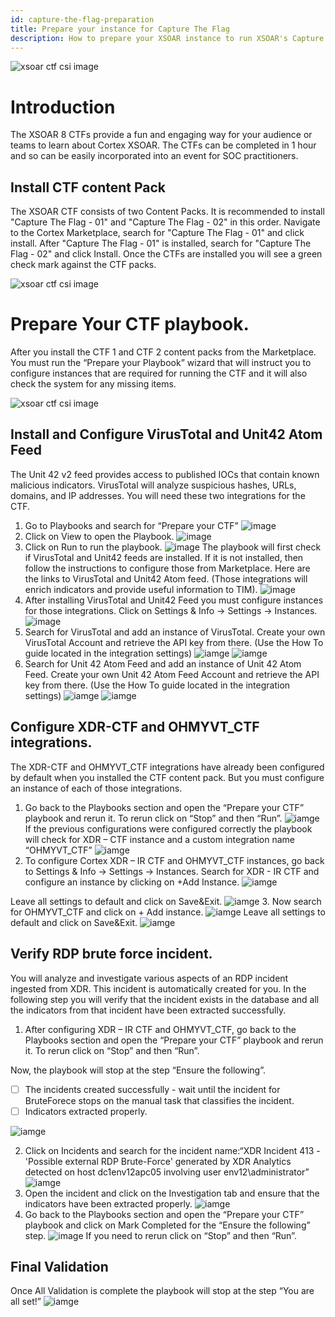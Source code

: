 ```yaml
---
id: capture-the-flag-preparation
title: Prepare your instance for Capture The Flag
description: How to prepare your XSOAR instance to run XSOAR's Capture The Flag challenge.
---
```

![ xsoar ctf csi image](../../../docs/doc_imgs/reference/CaptureTheFlag/ctfcsiimage.jpg)

# Introduction
The XSOAR 8 CTFs provide a fun and engaging way for your audience or teams to learn about Cortex XSOAR.
The CTFs can be completed in 1 hour and so can be easily incorporated into an event for SOC practitioners. 


## Install CTF content Pack

The XSOAR CTF consists of two Content Packs. 
It is recommended to install "Capture The Flag - 01" and "Capture The Flag - 02" in this order. 
Navigate to the Cortex Marketplace, search for "Capture The Flag - 01" and click install. After "Capture The Flag - 01" is installed, search for "Capture The Flag - 02" and click Install. Once the CTFs are installed you will see a green check mark against the CTF packs. 
 

![ xsoar ctf csi image](../../../docs/doc_imgs/reference/CaptureTheFlag/marketplace_search_for_ctf.png)

# Prepare Your CTF playbook.
After you install the CTF 1 and CTF 2 content packs from the Marketplace. 
You must run the “Prepare your Playbook” wizard that will instruct you to configure instances that are required for 
running the CTF and it will also check the system for any missing items.

![ xsoar ctf csi image](../../../docs/doc_imgs/reference/CaptureTheFlag/marketplace_search_for_ctf.png)


## Install and Configure VirusTotal and Unit42 Atom Feed
The Unit 42 v2 feed provides access to published IOCs that contain known malicious indicators. 
VirusTotal will analyze suspicious hashes, URLs, domains, and IP addresses. You will need these two integrations for the CTF.
1. Go to Playbooks and search for “Prepare your CTF”
![image](../../../docs/doc_imgs/reference/CaptureTheFlag/image6.png)
2. Click on View to open the Playbook.
![image](../../../docs/doc_imgs/reference/CaptureTheFlag/image9.png)
3. Click on Run to run the playbook.
![image](../../../docs/doc_imgs/reference/CaptureTheFlag/image8.png)
The playbook will first check if VirusTotal and Unit42 feeds are installed. If it is not installed, then follow the instructions to configure those from Marketplace. Here are the links to VirusTotal and Unit42 Atom feed. (Those integrations will enrich indicators and provide useful information to TIM).
![image](../../../docs/doc_imgs/reference/CaptureTheFlag/image11.png)
4. After installing VirusTotal and Unit42 Feed you must configure instances for those integrations. Click on Settings & Info -> Settings -> Instances.
![image](../../../docs/doc_imgs/reference/CaptureTheFlag/image10.png)
5. Search for VirusTotal and add an instance of VirusTotal. Create your own VirusTotal Account and retrieve the API key from there. (Use the How To guide located in the integration settings)
![iamge](../../../docs/doc_imgs/reference/CaptureTheFlag/image13.png)
![iamge](../../../docs/doc_imgs/reference/CaptureTheFlag/image12.png)
6. Search for Unit 42 Atom Feed and add an instance of Unit 42 Atom Feed. Create your own Unit 42 Atom Feed Account and retrieve the API key from there. (Use the How To guide located in the integration settings)
![iamge](../../../docs/doc_imgs/reference/CaptureTheFlag/image16.png)
![iamge](../../../docs/doc_imgs/reference/CaptureTheFlag/image14.png)


## Configure XDR-CTF and OHMYVT_CTF integrations.
The XDR-CTF and OHMYVT_CTF integrations have already been configured by default when you installed the CTF content pack. But you must configure an instance of each of those integrations. 
1. Go back to the Playbooks section and open the “Prepare your CTF” playbook and rerun it. To rerun click on “Stop” and then “Run”.
![iamge](../../../docs/doc_imgs/reference/CaptureTheFlag/image15.png)
    If the previous configurations were configured correctly the playbook will check for XDR – CTF instance and a custom integration name “OHMYVT_CTF”
![iamge](../../../docs/doc_imgs/reference/CaptureTheFlag/image18.png)
2. To configure Cortex XDR – IR CTF and OHMYVT_CTF instances, go back to Settings & Info -> Settings -> Instances.
Search for XDR - IR CTF and configure an instance by clicking on +Add Instance.
![iamge](../../../docs/doc_imgs/reference/CaptureTheFlag/image19.png)

Leave all settings to default and click on Save&Exit.
![iamge](../../../docs/doc_imgs/reference/CaptureTheFlag/image20.png)
3. Now search for OHMYVT_CTF and click on + Add instance.
![iamge](../../../docs/doc_imgs/reference/CaptureTheFlag/image21.png)
Leave all settings to default and click on Save&Exit.
![iamge](../../../docs/doc_imgs/reference/CaptureTheFlag/image22.png)


## Verify RDP brute force incident.

You will analyze and investigate various aspects of an RDP incident ingested from XDR. This incident is automatically created for you. In the following step you will verify that the incident exists in the database and all the indicators from that incident have been extracted successfully.  
1. After configuring XDR – IR CTF and OHMYVT_CTF, go back to the Playbooks section and open the “Prepare your CTF” playbook and rerun it. 
To rerun click on “Stop” and then “Run”. 

Now, the playbook will stop at the step “Ensure the following”.

-[ ] The incidents created successfully - wait until the incident for BruteForece stops on the manual task that classifies the incident.
-[ ] Indicators extracted properly.

![iamge](../../../docs/doc_imgs/reference/CaptureTheFlag/image23.png)

2. Click on Incidents and search for the incident name:“XDR Incident 413 - 'Possible external RDP Brute-Force' generated by XDR Analytics detected on host dc1env12apc05 involving user env12\administrator”
![iamge](../../../docs/doc_imgs/reference/CaptureTheFlag/image24.png)
3. Open the incident and click on the Investigation tab and ensure that the indicators have been extracted properly. 
![iamge](../../../docs/doc_imgs/reference/CaptureTheFlag/image1.png)
4. Go back to the Playbooks section and open the “Prepare your CTF” playbook and click on Mark Completed for the “Ensure the following” step.
![image](../../../docs/doc_imgs/reference/CaptureTheFlag/image2.png)
If you need to rerun click on “Stop” and then “Run”.


## Final Validation

Once All Validation is complete the playbook will stop at the step “You are all set!” 
![iamge](../../../docs/doc_imgs/reference/CaptureTheFlag/image3.png)
